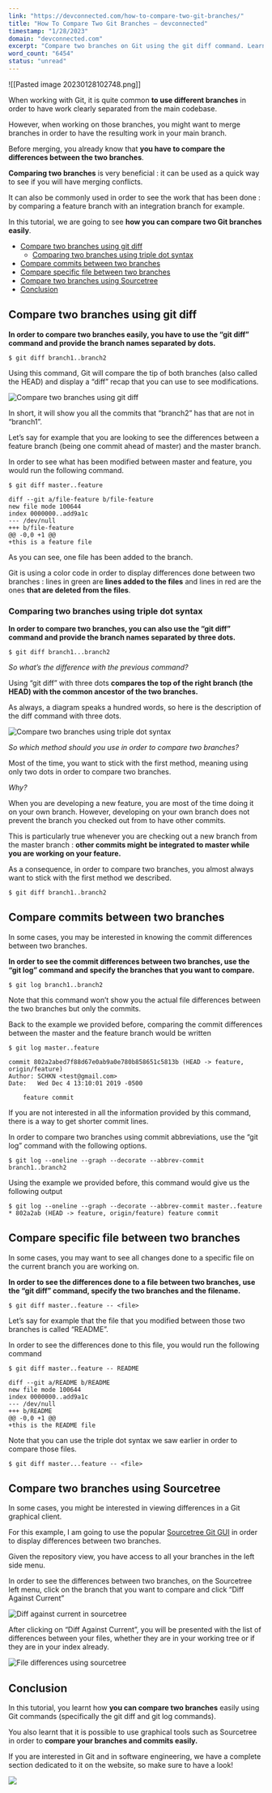 ```yaml
---
link: "https://devconnected.com/how-to-compare-two-git-branches/"
title: "How To Compare Two Git Branches – devconnected"
timestamp: "1/28/2023"
domain: "devconnected.com"
excerpt: "Compare two branches on Git using the git diff command. Learn how to compare two commits using git log and graphical Git tools."
word_count: "6454"
status: "unread"
---
```

![[Pasted image 20230128102748.png]]

When working with Git, it is quite common **to use different branches** in order to have work clearly separated from the main codebase.

However, when working on those branches, you might want to merge branches in order to have the resulting work in your main branch.

Before merging, you already know that **you have to compare the differences between the two branches**.

**Comparing two branches** is very beneficial : it can be used as a quick way to see if you will have merging conflicts.

It can also be commonly used in order to see the work that has been done : by comparing a feature branch with an integration branch for example.

In this tutorial, we are going to see **how you can compare two Git branches easily**.

-   [Compare two branches using git diff](#Compare_two_branches_using_git_diff "Compare two branches using git diff")
    -   [Comparing two branches using triple dot syntax](#Comparing_two_branches_using_triple_dot_syntax "Comparing two branches using triple dot syntax")
-   [Compare commits between two branches](#Compare_commits_between_two_branches "Compare commits between two branches")
-   [Compare specific file between two branches](#Compare_specific_file_between_two_branches "Compare specific file between two branches")
-   [Compare two branches using Sourcetree](#Compare_two_branches_using_Sourcetree "Compare two branches using Sourcetree")
-   [Conclusion](#Conclusion "Conclusion")

## Compare two branches using git diff

**In order to compare two branches easily, you have to use the “git diff” command and provide the branch names separated by dots.**

```
$ git diff branch1..branch2
```

Using this command, Git will compare the tip of both branches (also called the HEAD) and display a “diff” recap that you can use to see modifications.

![Compare two branches using git diff](https://devconnected.com/wp-content/uploads/2019/11/git-diff-double-dot.png)

In short, it will show you all the commits that “branch2” has that are not in “branch1”.

Let’s say for example that you are looking to see the differences between a feature branch (being one commit ahead of master) and the master branch.

In order to see what has been modified between master and feature, you would run the following command.

```
$ git diff master..feature

diff --git a/file-feature b/file-feature
new file mode 100644
index 0000000..add9a1c
--- /dev/null
+++ b/file-feature
@@ -0,0 +1 @@
+this is a feature file
```

As you can see, one file has been added to the branch.

Git is using a color code in order to display differences done between two branches : lines in green are **lines added to the files** and lines in red are the ones **that are deleted from the files**.

### Comparing two branches using triple dot syntax

**In order to compare two branches, you can also use the “git diff” command and provide the branch names separated by three dots.**

```
$ git diff branch1...branch2
```

*So what’s the difference with the previous command?*

Using “git diff” with three dots **compares the top of the right branch (the HEAD) with the common ancestor of the two branches.**

As always, a diagram speaks a hundred words, so here is the description of the diff command with three dots.

![Compare two branches using triple dot syntax](https://devconnected.com/wp-content/uploads/2019/11/triple-dot.png)

*So which method should you use in order to compare two branches?*

Most of the time, you want to stick with the first method, meaning using only two dots in order to compare two branches.

*Why?*

When you are developing a new feature, you are most of the time doing it on your own branch. However, developing on your own branch does not prevent the branch you checked out from to have other commits.

This is particularly true whenever you are checking out a new branch from the master branch : **other commits might be integrated to master while you are working on your feature.**

As a consequence, in order to compare two branches, you almost always want to stick with the first method we described.

```
$ git diff branch1..branch2
```

## Compare commits between two branches

In some cases, you may be interested in knowing the commit differences between two branches.

**In order to see the commit differences between two branches, use the “git log” command and specify the branches that you want to compare.**

```
$ git log branch1..branch2
```

Note that this command won’t show you the actual file differences between the two branches but only the commits.

Back to the example we provided before, comparing the commit differences between the master and the feature branch would be written

```
$ git log master..feature

commit 802a2abed7f88d67e0ab9a0e780b858651c5813b (HEAD -> feature, origin/feature)
Author: SCHKN <test@gmail.com>
Date:   Wed Dec 4 13:10:01 2019 -0500

    feature commit
```

If you are not interested in all the information provided by this command, there is a way to get shorter commit lines.

In order to compare two branches using commit abbreviations, use the “git log” command with the following options.

```
$ git log --oneline --graph --decorate --abbrev-commit branch1..branch2
```

Using the example we provided before, this command would give us the following output

```
$ git log --oneline --graph --decorate --abbrev-commit master..feature
* 802a2ab (HEAD -> feature, origin/feature) feature commit
```

## Compare specific file between two branches

In some cases, you may want to see all changes done to a specific file on the current branch you are working on.

**In order to see the differences done to a file between two branches, use the “git diff” command, specify the two branches and the filename.**

```
$ git diff master..feature -- <file>
```

Let’s say for example that the file that you modified between those two branches is called “README”.

In order to see the differences done to this file, you would run the following command

```
$ git diff master..feature -- README

diff --git a/README b/README
new file mode 100644
index 0000000..add9a1c
--- /dev/null
+++ b/README
@@ -0,0 +1 @@
+this is the README file
```

Note that you can use the triple dot syntax we saw earlier in order to compare those files.

```
$ git diff master...feature -- <file>
```

## Compare two branches using Sourcetree

In some cases, you might be interested in viewing differences in a Git graphical client.

For this example, I am going to use the popular [Sourcetree Git GUI](https://www.sourcetreeapp.com/) in order to display differences between two branches.

Given the repository view, you have access to all your branches in the left side menu.

In order to see the differences between two branches, on the Sourcetree left menu, click on the branch that you want to compare and click “Diff Against Current”

![Diff against current in sourcetree](https://devconnected.com/wp-content/uploads/2019/11/diff-against.png)

After clicking on “Diff Against Current”, you will be presented with the list of differences between your files, whether they are in your working tree or if they are in your index already.

![File differences using sourcetree](https://devconnected.com/wp-content/uploads/2019/11/differences-sourcetree.png)

## Conclusion

In this tutorial, you learnt how **you can compare two branches** easily using Git commands (specifically the git diff and git log commands).

You also learnt that it is possible to use graphical tools such as Sourcetree in order to **compare your branches and commits easily.**

If you are interested in Git and in software engineering, we have a complete section dedicated to it on the website, so make sure to have a look!

[![](https://devconnected.com/wp-content/uploads/2019/10/featured-14.png)](https://devconnected.com/category/software-engineering/)